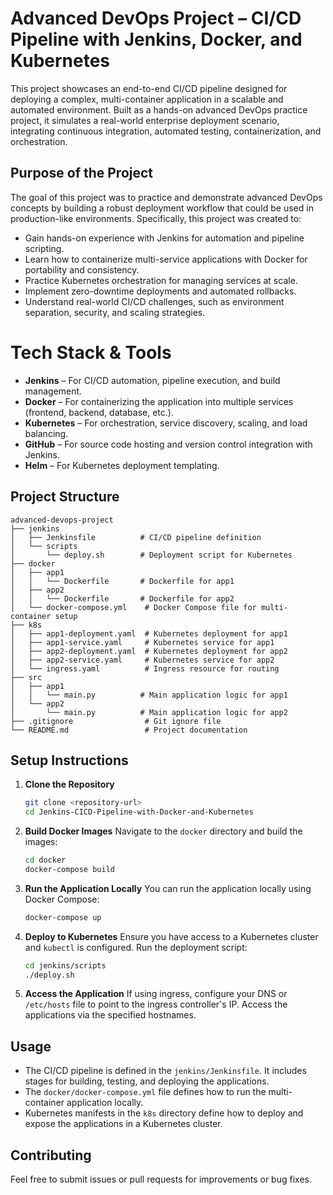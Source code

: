 # Advanced DevOps Project – CI/CD Pipeline with Jenkins, Docker, and Kubernetes

This project showcases an end-to-end CI/CD pipeline designed for deploying a complex, multi-container application in a scalable and automated environment.
Built as a hands-on advanced DevOps practice project, it simulates a real-world enterprise deployment scenario, integrating continuous integration, automated testing, containerization, and orchestration.

## Purpose of the Project

The goal of this project was to practice and demonstrate advanced DevOps concepts by building a robust deployment workflow that could be used in production-like environments. Specifically, this project was created to:

- Gain hands-on experience with Jenkins for automation and pipeline scripting.
- Learn how to containerize multi-service applications with Docker for portability and consistency.
- Practice Kubernetes orchestration for managing services at scale.
- Implement zero-downtime deployments and automated rollbacks.
- Understand real-world CI/CD challenges, such as environment separation, security, and scaling strategies.

# Tech Stack & Tools

- **Jenkins** – For CI/CD automation, pipeline execution, and build management.
- **Docker** – For containerizing the application into multiple services (frontend, backend, database, etc.).
- **Kubernetes** – For orchestration, service discovery, scaling, and load balancing.
- **GitHub** – For source code hosting and version control integration with Jenkins.
- **Helm** – For Kubernetes deployment templating.

## Project Structure

```
advanced-devops-project
├── jenkins
│   ├── Jenkinsfile          # CI/CD pipeline definition
│   └── scripts
│       └── deploy.sh        # Deployment script for Kubernetes
├── docker
│   ├── app1
│   │   └── Dockerfile       # Dockerfile for app1
│   ├── app2
│   │   └── Dockerfile       # Dockerfile for app2
│   └── docker-compose.yml    # Docker Compose file for multi-container setup
├── k8s
│   ├── app1-deployment.yaml  # Kubernetes deployment for app1
│   ├── app1-service.yaml     # Kubernetes service for app1
│   ├── app2-deployment.yaml  # Kubernetes deployment for app2
│   ├── app2-service.yaml     # Kubernetes service for app2
│   └── ingress.yaml          # Ingress resource for routing
├── src
│   ├── app1
│   │   └── main.py          # Main application logic for app1
│   └── app2
│       └── main.py          # Main application logic for app2
├── .gitignore                # Git ignore file
└── README.md                 # Project documentation
```

## Setup Instructions

1. **Clone the Repository**
   ```bash
   git clone <repository-url>
   cd Jenkins-CICD-Pipeline-with-Docker-and-Kubernetes
   ```

2. **Build Docker Images**
   Navigate to the `docker` directory and build the images:
   ```bash
   cd docker
   docker-compose build
   ```

3. **Run the Application Locally**
   You can run the application locally using Docker Compose:
   ```bash
   docker-compose up
   ```

4. **Deploy to Kubernetes**
   Ensure you have access to a Kubernetes cluster and `kubectl` is configured. Run the deployment script:
   ```bash
   cd jenkins/scripts
   ./deploy.sh
   ```

5. **Access the Application**
   If using ingress, configure your DNS or `/etc/hosts` file to point to the ingress controller's IP. Access the applications via the specified hostnames.

## Usage

- The CI/CD pipeline is defined in the `jenkins/Jenkinsfile`. It includes stages for building, testing, and deploying the applications.
- The `docker/docker-compose.yml` file defines how to run the multi-container application locally.
- Kubernetes manifests in the `k8s` directory define how to deploy and expose the applications in a Kubernetes cluster.

## Contributing

Feel free to submit issues or pull requests for improvements or bug fixes. 
